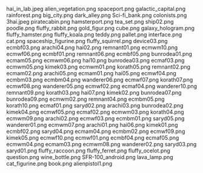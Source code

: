 hai_in_lab.jpeg
alien_vegetation.png
spaceport.png
galactic_capital.png
rainforest.png
big_city.png
dark_alley.png
Sci-fi_bank.png
colonists.png
3hai.jpeg
piratecabin.png
hamsterport.png
tea_set.png
ship02.png
poodle.png
fluffy_rabbit.png
gold_figur.png
cube.png
galaxy_hologram.png
fluffy_hamster.png
fluffy_koala.png
teddy.png
pallet.png
interface.png
cat.png
spaceship_figurine.png
fluffy_squirrel.png
device03.png
ecmbf03.png
arachi04.png
hai02.png
remnant01.png
ecmwm10.png
ecmwf06.png
ecmbf01.png
remnant06.png
ecmbf05.png
bunrodea01.png
ecmam05.png
ecmwm06.png
hai10.png
bunrodea03.png
ecmaf03.png
ecmwm05.png
kimek03.png
ecmwm01.png
korath05.png
remnant02.png
ecmam02.png
arachi05.png
ecmam01.png
hai05.png
ecmwf04.png
ecmbm03.png
ecmbm04.png
wanderer06.png
ecmwf07.png
korath07.png
ecmwf08.png
wanderer05.png
ecmwf02.png
ecmaf04.png
wanderer10.png
remnant09.png
korath03.png
hai07.png
kimek02.png
bunrodea07.png
bunrodea09.png
ecmwm02.png
remnant04.png
ecmbm05.png
korath10.png
ecmaf01.png
saryd02.png
arachi03.png
bunrodea02.png
kimek04.png
ecmwf05.png
ecmaf02.png
ecmwm03.png
korath04.png
ecmwm09.png
arachi02.png
ecmwf03.png
ecmbm01.png
saryd05.png
wanderer01.png
ecmwm07.png
arachi01.png
hai06.png
kimek01.png
ecmbf02.png
saryd04.png
ecmam04.png
ecmbm02.png
ecmwf09.png
kimek05.png
ecmwf10.png
ecmwf01.png
ecmbf04.png
ecmaf05.png
ecmwm04.png
ecmam03.png
ecmwm08.png
wanderer02.png
saryd03.png
saryd01.png
fluffy_raccoon.png
fluffy_ferret.png
fluffy_ocelot.png
question.png
wine_bottle.png
SFR-100_android.png
lava_lamp.png
cat_figurine.png
book.png
alienpistol1.png
